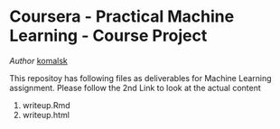 Coursera - Practical Machine Learning - Course Project
==========================================

*Author* [komalsk](https://github.com/komalsk)

This repositoy has following files as deliverables for Machine Learning assignment. Please follow the 2nd Link to
look at the actual content
1. writeup.Rmd
2. writeup.html













